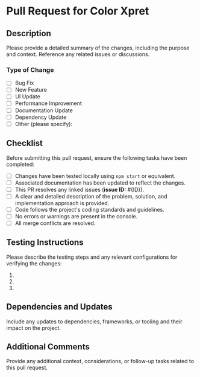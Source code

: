 # Pull Request for Color Xpret

## Description

Please provide a detailed summary of the changes, including the purpose and context. Reference any related issues or discussions.

### Type of Change

- [ ] Bug Fix
- [ ] New Feature
- [ ] UI Update
- [ ] Performance Improvement
- [ ] Documentation Update
- [ ] Dependency Update
- [ ] Other (please specify):

## Checklist

Before submitting this pull request, ensure the following tasks have been completed:

- [ ] Changes have been tested locally using `npm start` or equivalent.
- [ ] Associated documentation has been updated to reflect the changes.
- [ ] This PR resolves any linked issues (**issue ID:** #{ID}).
- [ ] A clear and detailed description of the problem, solution, and implementation approach is provided.
- [ ] Code follows the project's coding standards and guidelines.
- [ ] No errors or warnings are present in the console.
- [ ] All merge conflicts are resolved.

## Testing Instructions

Please describe the testing steps and any relevant configurations for verifying the changes:

1.
2.
3.

## Dependencies and Updates

Include any updates to dependencies, frameworks, or tooling and their impact on the project.

## Additional Comments

Provide any additional context, considerations, or follow-up tasks related to this pull request.
